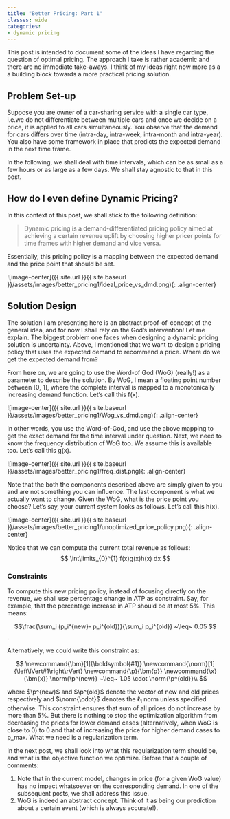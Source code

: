 ```yaml
---
title: "Better Pricing: Part 1"
classes: wide
categories:
- dynamic pricing
---
```


This post is intended to document some of the ideas I have regarding the question of optimal pricing. The approach I take is rather academic and there are no immediate take-aways. I think of my ideas right now more as a a building block towards a more practical pricing solution.

## Problem Set-up

Suppose you are owner of a car-sharing service with a single car type, i.e.we do not differentiate between multiple cars and once we decide on a price, it is applied to all cars simultaneously. You observe that the demand for cars differs over time (intra-day, intra-week, intra-month and intra-year). You also have some framework in place that predicts the expected demand in the next time frame.

In the following, we shall deal with time intervals, which can be as small as a few hours or as large as a few days. We shall stay agnostic to that in this post.

## How do I even define Dynamic Pricing?

In this context of this post, we shall stick to the following definition:

> Dynamic pricing is a demand-differentiated pricing policy aimed at achieving a certain revenue uplift by choosing higher pricer points for time frames with higher demand and vice versa.

Essentially, this pricing policy is a mapping between the expected demand and the price point that should be set.

![image-center]({{ site.url }}{{ site.baseurl }}/assets/images/better_pricing1/ideal_price_vs_dmd.png){: .align-center}

## Solution Design

The solution I am presenting here is an abstract proof-of-concept of the general idea, and for now I shall rely on the God’s intervention! Let me explain. The biggest problem one faces when designing a dynamic pricing solution is uncertainty. Above, I mentioned that we want to design a pricing policy that uses the expected demand to recommend a price.  Where do we get the expected demand from?

From here on, we are going to use the Word-of God (WoG) (really!) as a parameter to describe  the solution. By WoG, I mean a floating point number between [0, 1], where the complete interval is mapped to a monotonically increasing demand function. Let’s call this f(x).

![image-center]({{ site.url }}{{ site.baseurl }}/assets/images/better_pricing1/Wog_vs_dmd.png){: .align-center}

In other words, you use the Word-of-God, and use the above mapping to get the exact demand for the time interval under question. Next, we need to know the frequency distribution of WoG too. We assume this is available too. Let’s call this g(x).

![image-center]({{ site.url }}{{ site.baseurl }}/assets/images/better_pricing1/freq_dist.png){: .align-center}

Note that the both the components described above are simply given to you and are not something you can influence. The last component is what we actually want to change. Given the WoG, what is the price point you choose? Let’s say, your current system looks as follows. Let’s call this h(x).

![image-center]({{ site.url }}{{ site.baseurl }}/assets/images/better_pricing1/unoptimized_price_policy.png){: .align-center}

Notice that we can compute the current total revenue as follows:
$$ \int\limits_{0}^{1} f(x)g(x)h(x) dx $$

### Constraints

To compute this new pricing policy, instead of focusing directly on the revenue, we shall use percentage change in ATP as constraint. Say, for example, that the percentage increase in ATP should be at most 5%. This means:

$$\frac{\sum_i (p_i^{new}- p_i^{old})}{\sum_i p_i^{old}} ~\leq~ 0.05 $$.

Alternatively, we could write this constraint as:

$$
\newcommand{\bm}[1]{\boldsymbol{#1}}
\newcommand{\norm}[1]{\left\lVert#1\right\rVert}
\newcommand{\p}{\bm{p}}
\newcommand{\x}{\bm{x}}
\norm{\p^{new}} ~\leq~ 1.05 \cdot \norm{\p^{old}}\\
$$

where $\p^{new}$ and $\p^{old}$ denote the vector of new and old prices respectively and $\norm{\cdot}$ denotes the $\ell_1$ norm unless specified otherwise. This constraint ensures that sum of all prices do not increase by more than 5%. But there is nothing to stop the optimization algorithm from decreasing the prices for lower demand cases (alternatively, when WoG is close to 0) to 0 and that of increasing the price for higher demand cases to p_max. What we need is a regularization term.

In the next post, we shall look into what this regularization term should be, and what is the objective function we optimize. Before that a couple of comments:

1. Note that in the current model, changes in price (for a given WoG value) has no impact whatsoever on the corresponding demand. In one of the subsequent posts, we shall address this issue.
2. WoG is indeed an abstract concept. Think of it as being our prediction about a certain event (which is always accurate!).

